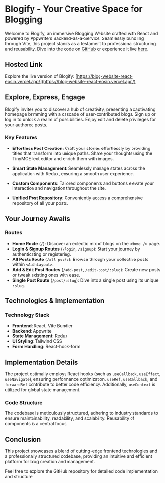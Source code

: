 # Blogify - Your Creative Space for Blogging

Welcome to Blogify, an immersive Blogging Website crafted with React and powered by Appwrite's Backend-as-a-Service. Seamlessly bundling through Vite, this project stands as a testament to professional structuring and reusability. Dive into the code on [GitHub](https://github.com/mainak4ever/Blog-Website-React) or experience it live [here](https://blog-website-react-eosin.vercel.app/).

## Hosted Link

Explore the live version of Blogify: [https://blog-website-react-eosin.vercel.app/](https://blog-website-react-eosin.vercel.app/)

## Explore, Express, Engage

Blogify invites you to discover a hub of creativity, presenting a captivating homepage brimming with a cascade of user-contributed blogs. Sign up or log in to unlock a realm of possibilities. Enjoy edit and delete privileges for your authored posts.

### Key Features

- **Effortless Post Creation**: Craft your stories effortlessly by providing titles that transform into unique paths. Share your thoughts using the TinyMCE text editor and enrich them with images.

- **Smart State Management**: Seamlessly manage states across the application with Redux, ensuring a smooth user experience.

- **Custom Components**: Tailored components and buttons elevate your interaction and navigation throughout the site.

- **Unified Post Repository**: Conveniently access a comprehensive repository of all your posts.

## Your Journey Awaits

### Routes

- **Home Route** (`/`): Discover an eclectic mix of blogs on the `<Home />` page.
- **Login & Signup Routes** (`/login`, `/signup`): Start your journey by authenticating or registering.
- **All Posts Route** (`/all-posts`): Browse through your collective posts within `<AuthLayout>`.
- **Add & Edit Post Routes** (`/add-post`, `/edit-post/:slug`): Create new posts or tweak existing ones with ease.
- **Single Post Route** (`/post/:slug`): Dive into a single post using its unique `:slug`.

## Technologies & Implementation

### Technology Stack

- **Frontend**: React, Vite Bundler
- **Backend**: Appwrite
- **State Management**: Redux
- **UI Styling**: Tailwind CSS
- **Form Handling**: React-hook-form

## Implementation Details

The project optimally employs React hooks (such as `useCallback`, `useEffect`, `useNavigate`), ensuring performance optimization. `useRef`, `useCallback`, and `forwardRef` contribute to better code efficiency. Additionally, `useContext` is utilized for global state management.

### Code Structure

The codebase is meticulously structured, adhering to industry standards to ensure maintainability, readability, and scalability. Reusability of components is a central focus.

## Conclusion

This project showcases a blend of cutting-edge frontend technologies and a professionally structured codebase, providing an intuitive and efficient platform for blog creation and management.

Feel free to explore the GitHub repository for detailed code implementation and structure.
